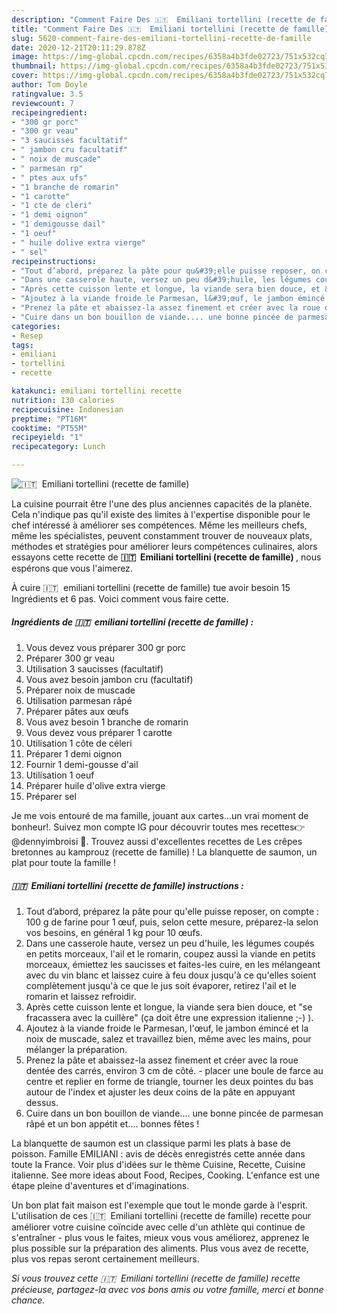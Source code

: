 ```yaml
---
description: "Comment Faire Des 🇮🇹 ️ Emiliani tortellini (recette de famille)"
title: "Comment Faire Des 🇮🇹 ️ Emiliani tortellini (recette de famille)"
slug: 5620-comment-faire-des-emiliani-tortellini-recette-de-famille
date: 2020-12-21T20:11:29.878Z
image: https://img-global.cpcdn.com/recipes/6358a4b3fde02723/751x532cq70/🇮🇹-️-emiliani-tortellini-recette-de-famille-photo-principale-de-la-recette.jpg
thumbnail: https://img-global.cpcdn.com/recipes/6358a4b3fde02723/751x532cq70/🇮🇹-️-emiliani-tortellini-recette-de-famille-photo-principale-de-la-recette.jpg
cover: https://img-global.cpcdn.com/recipes/6358a4b3fde02723/751x532cq70/🇮🇹-️-emiliani-tortellini-recette-de-famille-photo-principale-de-la-recette.jpg
author: Tom Doyle
ratingvalue: 3.5
reviewcount: 7
recipeingredient:
- "300 gr porc"
- "300 gr veau"
- "3 saucisses facultatif"
- " jambon cru facultatif"
- " noix de muscade"
- " parmesan rp"
- " ptes aux ufs"
- "1 branche de romarin"
- "1 carotte"
- "1 cte de cleri"
- "1 demi oignon"
- "1 demigousse dail"
- "1 oeuf"
- " huile dolive extra vierge"
- " sel"
recipeinstructions:
- "Tout d’abord, préparez la pâte pour qu&#39;elle puisse reposer, on compte : 100 g de farine pour 1 œuf, puis, selon cette mesure, préparez-la selon vos besoins, en général 1 kg pour 10 œufs."
- "Dans une casserole haute, versez un peu d&#39;huile, les légumes coupés en petits morceaux, l&#39;ail et le romarin, coupez aussi la viande en petits morceaux, émiettez les saucisses et faites-les cuire, en les mélangeant avec du vin blanc et laissez cuire à feu doux jusqu&#39;à ce qu&#39;elles soient complètement jusqu&#39;à ce que le jus soit évaporer, retirez l&#39;ail et le romarin et laissez refroidir."
- "Après cette cuisson lente et longue, la viande sera bien douce, et &#34;se fracassera avec la cuillère&#34; (ça doit être une expression italienne ;-) )."
- "Ajoutez à la viande froide le Parmesan, l&#39;œuf, le jambon émincé et la noix de muscade, salez et travaillez bien, même avec les mains, pour mélanger la préparation."
- "Prenez la pâte et abaissez-la assez finement et créer avec la roue dentée des carrés, environ 3 cm de côté.  placer une boule de farce au centre et replier en forme de triangle, tourner les deux pointes du bas autour de l&#39;index et ajuster les deux coins de la pâte en appuyant dessus."
- "Cuire dans un bon bouillon de viande.... une bonne pincée de parmesan râpé et un bon appétit et.... bonnes fêtes !"
categories:
- Resep
tags:
- emiliani
- tortellini
- recette

katakunci: emiliani tortellini recette 
nutrition: 130 calories
recipecuisine: Indonesian
preptime: "PT16M"
cooktime: "PT55M"
recipeyield: "1"
recipecategory: Lunch

---
```



![🇮🇹 ️ Emiliani tortellini (recette de famille)](https://img-global.cpcdn.com/recipes/6358a4b3fde02723/751x532cq70/🇮🇹-️-emiliani-tortellini-recette-de-famille-photo-principale-de-la-recette.jpg)

La cuisine pourrait être l'une des plus anciennes capacités de la planète. Cela n'indique pas qu'il existe des limites à l'expertise disponible pour le chef intéressé à améliorer ses compétences. Même les meilleurs chefs, même les spécialistes, peuvent constamment trouver de nouveaux plats, méthodes et stratégies pour améliorer leurs compétences culinaires, alors essayons cette recette de <strong> 🇮🇹 ️ Emiliani tortellini (recette de famille) </strong>, nous espérons que vous l'aimerez.

<!--inarticleads1-->

À cuire 🇮🇹 ️ emiliani tortellini (recette de famille) tue avoir besoin 15 Ingrédients et 6 pas. Voici comment vous faire cette.

##### Ingrédients de 🇮🇹 ️ emiliani tortellini (recette de famille) :

1. Vous devez vous préparer 300 gr porc
1. Préparer 300 gr veau
1. Utilisation 3 saucisses (facultatif)
1. Vous avez besoin  jambon cru (facultatif)
1. Préparer  noix de muscade
1. Utilisation  parmesan râpé
1. Préparer  pâtes aux œufs
1. Vous avez besoin 1 branche de romarin
1. Vous devez vous préparer 1 carotte
1. Utilisation 1 côte de céleri
1. Préparer 1 demi oignon
1. Fournir 1 demi-gousse d&#39;ail
1. Utilisation 1 oeuf
1. Préparer  huile d&#39;olive extra vierge
1. Préparer  sel


Je me vois entouré de ma famille, jouant aux cartes…un vrai moment de bonheur!. Suivez mon compte IG pour découvrir toutes mes recettes👉 @dennyimbroisi 🍴. Trouvez aussi d&#39;excellentes recettes de Les crêpes bretonnes au kamprouz (recette de famille) ! La blanquette de saumon, un plat pour toute la famille ! 

<!--inarticleads2-->

##### 🇮🇹 ️ Emiliani tortellini (recette de famille) instructions :

1. Tout d’abord, préparez la pâte pour qu&#39;elle puisse reposer, on compte : 100 g de farine pour 1 œuf, puis, selon cette mesure, préparez-la selon vos besoins, en général 1 kg pour 10 œufs.
1. Dans une casserole haute, versez un peu d&#39;huile, les légumes coupés en petits morceaux, l&#39;ail et le romarin, coupez aussi la viande en petits morceaux, émiettez les saucisses et faites-les cuire, en les mélangeant avec du vin blanc et laissez cuire à feu doux jusqu&#39;à ce qu&#39;elles soient complètement jusqu&#39;à ce que le jus soit évaporer, retirez l&#39;ail et le romarin et laissez refroidir.
1. Après cette cuisson lente et longue, la viande sera bien douce, et &#34;se fracassera avec la cuillère&#34; (ça doit être une expression italienne ;-) ).
1. Ajoutez à la viande froide le Parmesan, l&#39;œuf, le jambon émincé et la noix de muscade, salez et travaillez bien, même avec les mains, pour mélanger la préparation.
1. Prenez la pâte et abaissez-la assez finement et créer avec la roue dentée des carrés, environ 3 cm de côté.  - placer une boule de farce au centre et replier en forme de triangle, tourner les deux pointes du bas autour de l&#39;index et ajuster les deux coins de la pâte en appuyant dessus.
1. Cuire dans un bon bouillon de viande.... une bonne pincée de parmesan râpé et un bon appétit et.... bonnes fêtes !


La blanquette de saumon est un classique parmi les plats à base de poisson. Famille EMILIANI : avis de décès enregistrés cette année dans toute la France. Voir plus d&#39;idées sur le thème Cuisine, Recette, Cuisine italienne. See more ideas about Food, Recipes, Cooking. L&#39;enfance est une étape pleine d&#39;aventures et d&#39;imaginations. 

<!--inarticleads1-->

<p>
Un bon plat fait maison est l'exemple que tout le monde garde à l'esprit. L'utilisation de ces 🇮🇹 ️ Emiliani tortellini (recette de famille) recette pour améliorer votre cuisine coïncide avec celle d'un athlète qui continue de s'entraîner - plus vous le faites, mieux vous vous améliorez, apprenez le plus possible sur la préparation des aliments. Plus vous avez de recette, plus vos repas seront certainement meilleurs.
</p>

<p>
<i>Si vous trouvez cette 🇮🇹 ️ Emiliani tortellini (recette de famille) recette précieuse, partagez-la avec vos bons amis ou votre famille, merci et bonne chance.</i>
</p>

